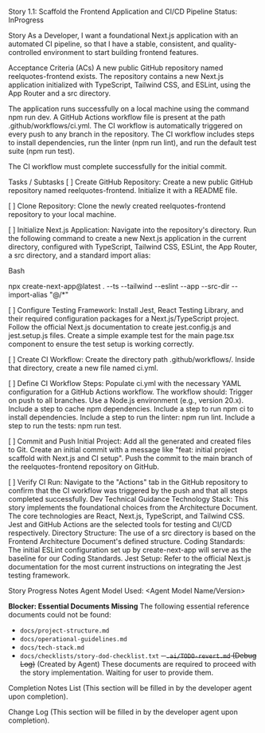Story 1.1: Scaffold the Frontend Application and CI/CD Pipeline
Status: InProgress

Story
As a Developer,
I want a foundational Next.js application with an automated CI pipeline,
so that I have a stable, consistent, and quality-controlled environment to start building frontend features.

Acceptance Criteria (ACs)
A new public GitHub repository named reelquotes-frontend exists.
The repository contains a new Next.js application initialized with TypeScript, Tailwind CSS, and ESLint, using the App Router and a src directory.

The application runs successfully on a local machine using the command npm run dev.
A GitHub Actions workflow file is present at the path .github/workflows/ci.yml.
The CI workflow is automatically triggered on every push to any branch in the repository.
The CI workflow includes steps to install dependencies, run the linter (npm run lint), and run the default test suite (npm run test).

The CI workflow must complete successfully for the initial commit.

Tasks / Subtasks
[ ] Create GitHub Repository:
Create a new public GitHub repository named reelquotes-frontend.
Initialize it with a README file.

[ ] Clone Repository:
Clone the newly created reelquotes-frontend repository to your local machine.

[ ] Initialize Next.js Application:
Navigate into the repository's directory.
Run the following command to create a new Next.js application in the current directory, configured with TypeScript, Tailwind CSS, ESLint, the App Router, a src directory, and a standard import alias:

Bash

npx create-next-app@latest . --ts --tailwind --eslint --app --src-dir --import-alias "@/*"

[ ] Configure Testing Framework:
Install Jest, React Testing Library, and their required configuration packages for a Next.js/TypeScript project.
Follow the official Next.js documentation to create jest.config.js and jest.setup.js files.
Create a simple example test for the main page.tsx component to ensure the test setup is working correctly.

[ ] Create CI Workflow:
Create the directory path .github/workflows/.
Inside that directory, create a new file named ci.yml.

[ ] Define CI Workflow Steps:
Populate ci.yml with the necessary YAML configuration for a GitHub Actions workflow. The workflow should:
Trigger on push to all branches.
Use a Node.js environment (e.g., version 20.x).
Include a step to cache npm dependencies.
Include a step to run npm ci to install dependencies.
Include a step to run the linter: npm run lint.
Include a step to run the tests: npm run test.

[ ] Commit and Push Initial Project:
Add all the generated and created files to Git.
Create an initial commit with a message like "feat: initial project scaffold with Next.js and CI setup".
Push the commit to the main branch of the reelquotes-frontend repository on GitHub.

[ ] Verify CI Run:
Navigate to the "Actions" tab in the GitHub repository to confirm that the CI workflow was triggered by the push and that all steps completed successfully.
Dev Technical Guidance
Technology Stack: This story implements the foundational choices from the Architecture Document. The core technologies are React, Next.js, TypeScript, and Tailwind CSS. Jest and GitHub Actions are the selected tools for testing and CI/CD respectively.
Directory Structure: The use of a src directory is based on the Frontend Architecture Document's defined structure.
Coding Standards: The initial ESLint configuration set up by create-next-app will serve as the baseline for our Coding Standards.
Jest Setup: Refer to the official Next.js documentation for the most current instructions on integrating the Jest testing framework.

Story Progress Notes
Agent Model Used: <Agent Model Name/Version>

**Blocker: Essential Documents Missing**
The following essential reference documents could not be found:
- `docs/project-structure.md`
- `docs/operational-guidelines.md`
- `docs/tech-stack.md`
- `docs/checklists/story-dod-checklist.txt`
~~- `.ai/TODO-revert.md` (Debug Log)~~ (Created by Agent)
These documents are required to proceed with the story implementation. Waiting for user to provide them.

Completion Notes List
(This section will be filled in by the developer agent upon completion).

Change Log
(This section will be filled in by the developer agent upon completion).